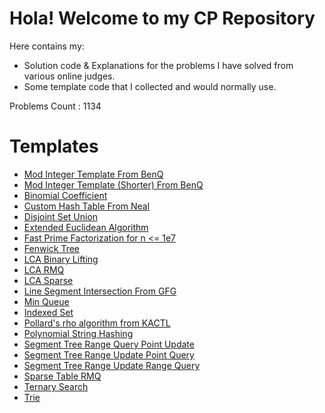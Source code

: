 # Hola! Welcome to my CP Repository

Here contains my:
- Solution code & Explanations for the problems I have solved from various online judges.
- Some template code that I collected and would normally use.

Problems Count : 1134

# Templates

- [Mod Integer Template From BenQ](./Templates/ModIntBenq.md)
- [Mod Integer Template (Shorter) From BenQ](./Templates/ModIntShortBenq.md)
- [Binomial Coefficient](./Templates/binomial_coefficient.md)
- [Custom Hash Table From Neal](./Templates/custom_hash_table.md)
- [Disjoint Set Union](./Templates/dsu.md)
- [Extended Euclidean Algorithm](./Templates/extended_euclidean_algorithm.md)
- [Fast Prime Factorization for n <= 1e7](./Templates/fast_pf_sieve.md)
- [Fenwick Tree](./Templates/fenwick_tree.md)
- [LCA Binary Lifting](./Templates/lca_blift.md)
- [LCA RMQ](./Templates/lca_rmq.md)
- [LCA Sparse](./Templates/lca_sparse.md)
- [Line Segment Intersection From GFG](./Templates/line_segment_intersection.md)
- [Min Queue](./Templates/min_queue.md)
- [Indexed Set](./Templates/order_statistics_tree.md)
- [Pollard's rho algorithm from KACTL](./Templates/pollard_rho.md)
- [Polynomial String Hashing](./Templates/poly_hash.md)
- [Segment Tree Range Query Point Update](./Templates/segtree_rqpu.md)
- [Segment Tree Range Update Point Query](./Templates/segtree_rupq.md)
- [Segment Tree Range Update Range Query](./Templates/segtree_rurq.md)
- [Sparse Table RMQ](./Templates/sparse_table_rmq.md)
- [Ternary Search](./Templates/ternary_search.md)
- [Trie](./Templates/trie.md)